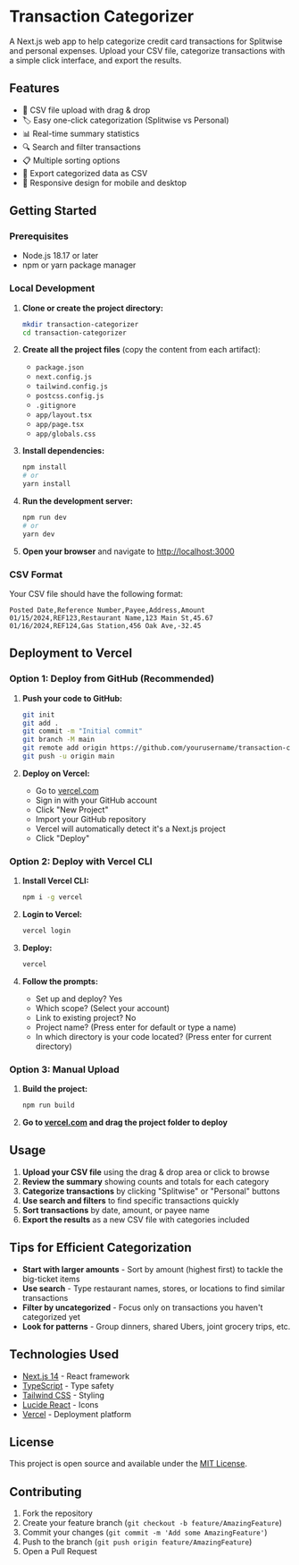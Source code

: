 # Transaction Categorizer

A Next.js web app to help categorize credit card transactions for Splitwise and personal expenses. Upload your CSV file, categorize transactions with a simple click interface, and export the results.

## Features

- 📁 CSV file upload with drag & drop
- 🏷️ Easy one-click categorization (Splitwise vs Personal)
- 📊 Real-time summary statistics
- 🔍 Search and filter transactions
- 📋 Multiple sorting options
- 💾 Export categorized data as CSV
- 📱 Responsive design for mobile and desktop

## Getting Started

### Prerequisites

- Node.js 18.17 or later
- npm or yarn package manager

### Local Development

1. **Clone or create the project directory:**
   ```bash
   mkdir transaction-categorizer
   cd transaction-categorizer
   ```

2. **Create all the project files** (copy the content from each artifact):
   - `package.json`
   - `next.config.js`
   - `tailwind.config.js`
   - `postcss.config.js`
   - `.gitignore`
   - `app/layout.tsx`
   - `app/page.tsx`
   - `app/globals.css`

3. **Install dependencies:**
   ```bash
   npm install
   # or
   yarn install
   ```

4. **Run the development server:**
   ```bash
   npm run dev
   # or
   yarn dev
   ```

5. **Open your browser** and navigate to [http://localhost:3000](http://localhost:3000)

### CSV Format

Your CSV file should have the following format:
```csv
Posted Date,Reference Number,Payee,Address,Amount
01/15/2024,REF123,Restaurant Name,123 Main St,45.67
01/16/2024,REF124,Gas Station,456 Oak Ave,-32.45
```

## Deployment to Vercel

### Option 1: Deploy from GitHub (Recommended)

1. **Push your code to GitHub:**
   ```bash
   git init
   git add .
   git commit -m "Initial commit"
   git branch -M main
   git remote add origin https://github.com/yourusername/transaction-categorizer.git
   git push -u origin main
   ```

2. **Deploy on Vercel:**
   - Go to [vercel.com](https://vercel.com)
   - Sign in with your GitHub account
   - Click "New Project"
   - Import your GitHub repository
   - Vercel will automatically detect it's a Next.js project
   - Click "Deploy"

### Option 2: Deploy with Vercel CLI

1. **Install Vercel CLI:**
   ```bash
   npm i -g vercel
   ```

2. **Login to Vercel:**
   ```bash
   vercel login
   ```

3. **Deploy:**
   ```bash
   vercel
   ```

4. **Follow the prompts:**
   - Set up and deploy? Yes
   - Which scope? (Select your account)
   - Link to existing project? No
   - Project name? (Press enter for default or type a name)
   - In which directory is your code located? (Press enter for current directory)

### Option 3: Manual Upload

1. **Build the project:**
   ```bash
   npm run build
   ```

2. **Go to [vercel.com](https://vercel.com) and drag the project folder to deploy**

## Usage

1. **Upload your CSV file** using the drag & drop area or click to browse
2. **Review the summary** showing counts and totals for each category
3. **Categorize transactions** by clicking "Splitwise" or "Personal" buttons
4. **Use search and filters** to find specific transactions quickly
5. **Sort transactions** by date, amount, or payee name
6. **Export the results** as a new CSV file with categories included

## Tips for Efficient Categorization

- **Start with larger amounts** - Sort by amount (highest first) to tackle the big-ticket items
- **Use search** - Type restaurant names, stores, or locations to find similar transactions
- **Filter by uncategorized** - Focus only on transactions you haven't categorized yet
- **Look for patterns** - Group dinners, shared Ubers, joint grocery trips, etc.

## Technologies Used

- [Next.js 14](https://nextjs.org/) - React framework
- [TypeScript](https://www.typescriptlang.org/) - Type safety
- [Tailwind CSS](https://tailwindcss.com/) - Styling
- [Lucide React](https://lucide.dev/) - Icons
- [Vercel](https://vercel.com/) - Deployment platform

## License

This project is open source and available under the [MIT License](LICENSE).

## Contributing

1. Fork the repository
2. Create your feature branch (`git checkout -b feature/AmazingFeature`)
3. Commit your changes (`git commit -m 'Add some AmazingFeature'`)
4. Push to the branch (`git push origin feature/AmazingFeature`)
5. Open a Pull Request